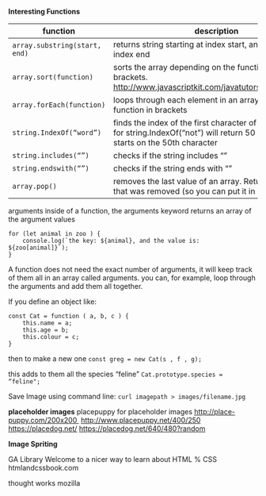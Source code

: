 **Interesting Functions**

function | description
--- | ---
`array.substring(start, end)` |	returns string starting at index start, and ending at index end
`array.sort(function)` |	sorts the array depending on the function in the brackets. http://www.javascriptkit.com/javatutors/arraysort.shtml
`array.forEach(function)` |	loops through each element in an array, and executed function in brackets
`string.IndexOf(“word”)` |	finds the index of the first character of the string. e.g. for string.IndexOf(“not”) will return 50 if the word “not” starts on the 50th character
`string.includes(“”)` |	checks if the string includes “”
`string.endswith(“”)` |	checks if the string ends with “”
`array.pop()	` | removes the last value of an array. Returns the data that was removed (so you can put it in a variable)
arguments	inside of a function, the arguments keyword returns an array of the argument values

```
for (let animal in zoo ) {
	console.log(`the key: ${animal}, and the value is: ${zoo[animal]}`);
}
```

A function does not need the exact number of arguments, it will keep track of them all in an array called arguments. you can, for example, loop through the arguments and add them all together.

If you define an object like: 
```
const Cat = function ( a, b, c ) {
	this.name = a;
	this.age = b;
	this.colour = c;
}
```
then to make a new one
`const greg = new Cat(s , f , g);`

this adds to them all the species “feline”
`Cat.prototype.species = “feline";`


Save Image using command line:
`curl imagepath > images/filename.jpg`

**placeholder images**
placepuppy for placeholder images
http://place-puppy.com/200x200 
http://www.placepuppy.net/400/250
https://placedog.net/
https://placedog.net/640/480?random


**Image Spriting**

GA Library
Welcome to a nicer way to learn about HTML % CSS
htmlandcssbook.com

thought works
mozilla
